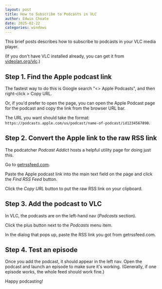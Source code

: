 ```yaml
---
layout: post 
title: How to Subscribe to Podcasts in VLC
author: Edwin Choate
date: 2025-02-22
categories: windows
---
```


This brief posts describes how to subscribe to podcasts in your VLC media player. 

(If you don't have VLC installed already, you can get it from [videolan.org/vlc](https://www.videolan.org/vlc/).)

## Step 1. Find the Apple podcast link 

The fastest way to do this is Google search "<<name of podcast>> Apple Podcasts", and then right-click > Copy URL. 

Or, if you'd prefer to open the page, you can open the Apple Podcast page for the podcast and copy the link from the browser URL bar. 

The URL you want should take the format: `https://podcasts.apple.com/us/podcast/name-of-podcast/id1234567890`.

## Step 2. Convert the Apple link to the raw RSS link

The podcatcher _Podcast Addict_ hosts a helpful utility page for doing just this. 

Go to [getrssfeed.com](https://getrssfeed.com/).

Paste the Apple podcast link into the main text field on the page and click the _Find RSS Feed_ button. 

Click the _Copy URL_ button to put the raw RSS link on your clipboard.

## Step 3. Add the podcast to VLC

In VLC, the podcasts are on the left-hand nav (_Podcasts_ section). 

Click the plus button next to the _Podcasts_ menu item. 

In the dialog that pops up, paste the RSS link you got from getrssfeed.com. 

## Step 4. Test an episode

Once you add the podcast, it should appear in the left nav. Open the podcast and launch an episode to make sure it's working. (Generally, if one episode works, the whole feed should work fine.) 

Happy podcasting!
